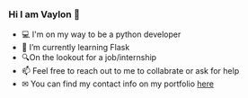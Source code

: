 ### Hi I am Vaylon 👋
 - 💻 I'm on my way to be a python developer 
 - 🌱 I’m currently learning Flask 
 - 🔍On the lookout for a job/internship
 - 📫 Feel free to reach out to me to collabrate or ask for help 
 - ✉ You can find my contact info on my portfolio [here](https://vaylonfernandes.netlify.app/)
<!--
**vaylon-fernandes/vaylon-fernandes** is a ✨ _special_ ✨ repository because its `README.md` (this file) appears on your GitHub profile.

Here are some ideas to get you started:

- 🔭 I’m currently working on ...
- 🌱 I’m currently learning ...
- 👯 I’m looking to collaborate on ...
- 🤔 I’m looking for help with ...
- 💬 Ask me about ...
- 📫 How to reach me: ...
- 😄 Pronouns: ...
- ⚡ Fun fact: ...
-->
